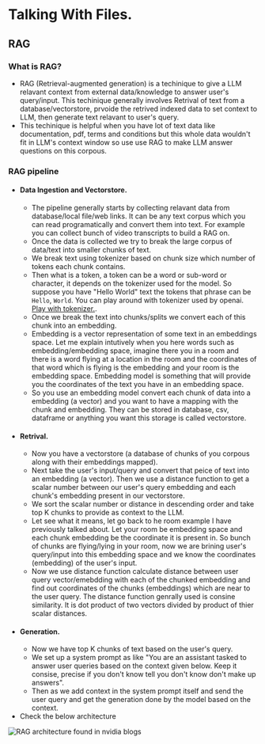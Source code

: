 # Talking With Files.
## RAG
### What is RAG?
- RAG (Retrieval-augmented generation) is a techinique to give a LLM relavant context from external data/knowledge to answer user's query/input. This techinique generally involves Retrival of text from a database/vectorstore, prvoide the retrived indexed data to set context to LLM, then generate text relavant to user's query. 
- This techinique is helpful when you have lot of text data like documentation, pdf, terms and conditions but this whole data wouldn't fit in LLM's context window so use use RAG to make LLM answer questions on this corpous. 

### RAG pipeline
- #### Data Ingestion and Vectorstore.
    - The pipeline generally starts by collecting relavant data from database/local file/web links. It can be any text corpus which you can read programatically and convert them into text. For example you can collect bunch of video transcripts to build a RAG on.
    - Once the data is collected we try to break the large corpus of data/text into smaller chunks of text.
    - We break text using tokenizer based on chunk size which number of tokens each chunk contains.
    - Then what is a token, a token can be a word or sub-word or character, it depends on the tokenizer used for the model. So suppose you have "Hello World" text the tokens that phrase can be `Hello`, `World`. You can play around with tokenizer used by openai. [Play with tokenizer.](https://platform.openai.com/tokenizer).
    - Once we break the text into chunks/splits we convert each of this chunk into an embedding.
    - Embedding is a vector representation of some text in an embeddings space. Let me explain intutively when you here words such as embedding/embedding space, imagine there you in a room and there is a word flying at a location in the room and the coordinates of that word which is flying is the embedding and your room is the embedding space. Embedding model is something that will provide you the coordinates of the text you have in an embedding space.
    - So you use an embedding model convert each chunk of data into a embedding (a vector) and you want to have a mapping with the chunk and embedding. They can be stored in database, csv, dataframe or anything you want this storage is called vectorstore.  
- #### Retrival.
    - Now you have a vectorstore (a database of chunks of you corpous along with their embeddings mapped).
    - Next take the user's input/query and convert that peice of text into an embedding (a vector). Then we use a distance function to get a scalar number between our user's query embedding and each chunk's embedding present in our vectorstore.
    - We sort the scalar number or distance in descending order and take top K chunks to provide as context to the LLM.
    - Let see what it means, let go back to he room example I have previously talked about. Let your room be embedding space and each chunk embedding be the coordinate it is present in. So bunch of chunks are flying/lying in your room, now we are brining user's query/input into this embedding space and we know the coordinates (embedding) of the user's input.
    - Now we use distance function calculate distance between user query vector/emebdding with each of the chunked embedding and find out coordinates of the chunks (embeddings) which are near to the user query. The distance function genrally used is consine similarity. It is dot product of two vectors divided by product of thier scalar distances.
- #### Generation.
    - Now we have top K chunks of text based on the user's query.
    - We set up a system prompt as like "You are an assistant tasked to answer user queries based on the context given below. Keep it consise, precise if you don't know tell you don't know don't make up answers".
    - Then as we add context in the system prompt itself and send the user query and get the generation done by the model based on the context.
- Check the below architecture

![RAG architecture found in nvidia blogs](https://blogs.nvidia.com/wp-content/uploads/2023/11/NVIDIA-RAG-diagram-scaled.jpg)
